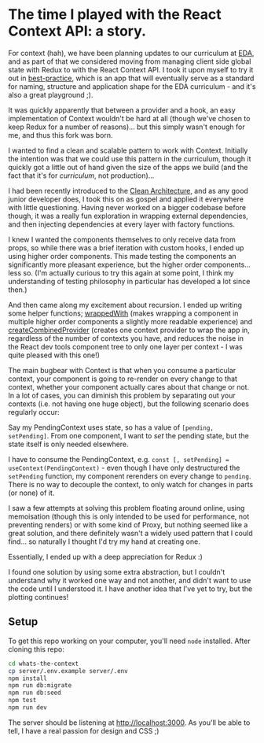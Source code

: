# The time I played with the React Context API: a story.

For context (hah), we have been planning updates to our curriculum at [EDA](https://devacademy.co.nz/), and as part of that we considered moving from managing client side global state with Redux to with the React Context API. I took it upon myself to try it out in [best-practice](https://github.com/enspiral-dev-academy/best-practice), which is an app that will eventually serve as a standard for naming, structure and application shape for the EDA curriculum - and it's also a great playground ;).

It was quickly apparently that between a provider and a hook, an easy implementation of Context wouldn't be hard at all (though we've chosen to keep Redux for a number of reasons)... but this simply wasn't enough for me, and thus this fork was born.

I wanted to find a clean and scalable pattern to work with Context. Initially the intention was that we could use this pattern in the curriculum, though it quickly got a little out of hand given the size of the apps we build (and the fact that it's for _curriculum_, not production)...

I had been recently introduced to the [Clean Architecture](https://blog.cleancoder.com/uncle-bob/2012/08/13/the-clean-architecture.html), and as any good junior developer does, I took this on as gospel and applied it everywhere with little questioning. Having never worked on a bigger codebase before though, it was a really fun exploration in wrapping external dependencies, and then injecting dependencies at every layer with factory functions.

I knew I wanted the components themselves to only receive data from props, so while there was a brief iteration with custom hooks, I ended up using higher order components. This made testing the components an significantly more pleasant experience, but the higher order components... less so. (I'm actually curious to try this again at some point, I think my understanding of testing philosophy in particular has developed a lot since then.)

And then came along my excitement about recursion. I ended up writing some helper functions; [wrappedWith](https://github.com/lache-melvin/whats-the-context/blob/main/client/wrappers/index.js) (makes wrapping a component in multiple higher order components a slightly more readable experience) and [createCombinedProvider](https://github.com/lache-melvin/whats-the-context/blob/main/client/context-utils.js) (creates one context provider to wrap the app in, regardless of the number of contexts you have, and reduces the noise in the React dev tools component tree to only one layer per context - I was quite pleased with this one!)

The main bugbear with Context is that when you consume a particular context, your component is going to re-render on every change to that context, whether your component actually cares about that change or not. In a lot of cases, you can diminish this problem by separating out your contexts (i.e. not having one huge object), but the following scenario does regularly occur:

Say my PendingContext uses state, so has a value of `[pending, setPending]`. From one component, I want to _set_ the pending state, but the state itself is only needed elsewhere.

I have to consume the PendingContext, e.g. `const [, setPending] = useContext(PendingContext)` - even though I have only destructured the `setPending` function, my component rerenders on every change to `pending`. There is no way to decouple the context, to only watch for changes in parts (or none) of it.

I saw a few attempts at solving this problem floating around online, using memoisation (though this is only intended to be used for performance, not preventing renders) or with some kind of Proxy, but nothing seemed like a great solution, and there definitely wasn't a widely used pattern that I could find... so naturally I thought I'd try my hand at creating one.

Essentially, I ended up with a deep appreciation for Redux :)

I found one solution by using some extra abstraction, but I couldn't understand why it worked one way and not another, and didn't want to use the code until I understood it. I have another idea that I've yet to try, but the plotting continues!

## Setup

To get this repo working on your computer, you'll need `node` installed. After cloning this repo:

```sh
cd whats-the-context
cp server/.env.example server/.env
npm install
npm run db:migrate
npm run db:seed
npm test
npm run dev
```

The server should be listening at [http://localhost:3000](http://localhost:3000). As you'll be able to tell, I have a real passion for design and CSS ;)
